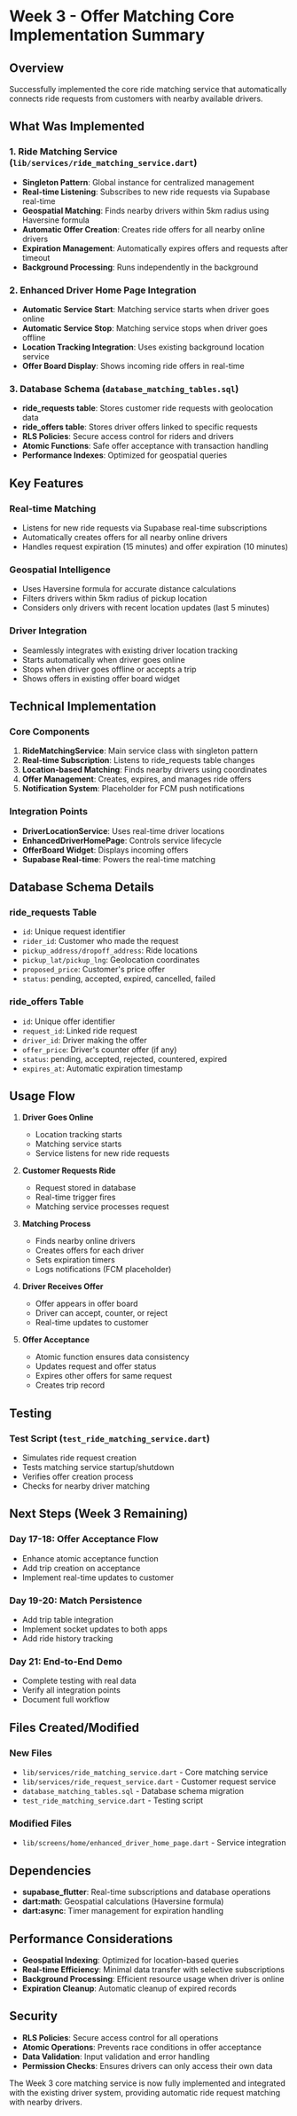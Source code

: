 # Week 3 - Offer Matching Core Implementation Summary

## Overview
Successfully implemented the core ride matching service that automatically connects ride requests from customers with nearby available drivers.

## What Was Implemented

### 1. Ride Matching Service (`lib/services/ride_matching_service.dart`)
- **Singleton Pattern**: Global instance for centralized management
- **Real-time Listening**: Subscribes to new ride requests via Supabase real-time
- **Geospatial Matching**: Finds nearby drivers within 5km radius using Haversine formula
- **Automatic Offer Creation**: Creates ride offers for all nearby online drivers
- **Expiration Management**: Automatically expires offers and requests after timeout
- **Background Processing**: Runs independently in the background

### 2. Enhanced Driver Home Page Integration
- **Automatic Service Start**: Matching service starts when driver goes online
- **Automatic Service Stop**: Matching service stops when driver goes offline
- **Location Tracking Integration**: Uses existing background location service
- **Offer Board Display**: Shows incoming ride offers in real-time

### 3. Database Schema (`database_matching_tables.sql`)
- **ride_requests table**: Stores customer ride requests with geolocation data
- **ride_offers table**: Stores driver offers linked to specific requests
- **RLS Policies**: Secure access control for riders and drivers
- **Atomic Functions**: Safe offer acceptance with transaction handling
- **Performance Indexes**: Optimized for geospatial queries

## Key Features

### Real-time Matching
- Listens for new ride requests via Supabase real-time subscriptions
- Automatically creates offers for all nearby online drivers
- Handles request expiration (15 minutes) and offer expiration (10 minutes)

### Geospatial Intelligence
- Uses Haversine formula for accurate distance calculations
- Filters drivers within 5km radius of pickup location
- Considers only drivers with recent location updates (last 5 minutes)

### Driver Integration
- Seamlessly integrates with existing driver location tracking
- Starts automatically when driver goes online
- Stops when driver goes offline or accepts a trip
- Shows offers in existing offer board widget

## Technical Implementation

### Core Components
1. **RideMatchingService**: Main service class with singleton pattern
2. **Real-time Subscription**: Listens to ride_requests table changes
3. **Location-based Matching**: Finds nearby drivers using coordinates
4. **Offer Management**: Creates, expires, and manages ride offers
5. **Notification System**: Placeholder for FCM push notifications

### Integration Points
- **DriverLocationService**: Uses real-time driver locations
- **EnhancedDriverHomePage**: Controls service lifecycle
- **OfferBoard Widget**: Displays incoming offers
- **Supabase Real-time**: Powers the real-time matching

## Database Schema Details

### ride_requests Table
- `id`: Unique request identifier
- `rider_id`: Customer who made the request
- `pickup_address/dropoff_address`: Ride locations
- `pickup_lat/pickup_lng`: Geolocation coordinates
- `proposed_price`: Customer's price offer
- `status`: pending, accepted, expired, cancelled, failed

### ride_offers Table
- `id`: Unique offer identifier
- `request_id`: Linked ride request
- `driver_id`: Driver making the offer
- `offer_price`: Driver's counter offer (if any)
- `status`: pending, accepted, rejected, countered, expired
- `expires_at`: Automatic expiration timestamp

## Usage Flow

1. **Driver Goes Online**
   - Location tracking starts
   - Matching service starts
   - Service listens for new ride requests

2. **Customer Requests Ride**
   - Request stored in database
   - Real-time trigger fires
   - Matching service processes request

3. **Matching Process**
   - Finds nearby online drivers
   - Creates offers for each driver
   - Sets expiration timers
   - Logs notifications (FCM placeholder)

4. **Driver Receives Offer**
   - Offer appears in offer board
   - Driver can accept, counter, or reject
   - Real-time updates to customer

5. **Offer Acceptance**
   - Atomic function ensures data consistency
   - Updates request and offer status
   - Expires other offers for same request
   - Creates trip record

## Testing

### Test Script (`test_ride_matching_service.dart`)
- Simulates ride request creation
- Tests matching service startup/shutdown
- Verifies offer creation process
- Checks for nearby driver matching

## Next Steps (Week 3 Remaining)

### Day 17-18: Offer Acceptance Flow
- Enhance atomic acceptance function
- Add trip creation on acceptance
- Implement real-time updates to customer

### Day 19-20: Match Persistence
- Add trip table integration
- Implement socket updates to both apps
- Add ride history tracking

### Day 21: End-to-End Demo
- Complete testing with real data
- Verify all integration points
- Document full workflow

## Files Created/Modified

### New Files
- `lib/services/ride_matching_service.dart` - Core matching service
- `lib/services/ride_request_service.dart` - Customer request service
- `database_matching_tables.sql` - Database schema migration
- `test_ride_matching_service.dart` - Testing script

### Modified Files
- `lib/screens/home/enhanced_driver_home_page.dart` - Service integration

## Dependencies
- **supabase_flutter**: Real-time subscriptions and database operations
- **dart:math**: Geospatial calculations (Haversine formula)
- **dart:async**: Timer management for expiration handling

## Performance Considerations
- **Geospatial Indexing**: Optimized for location-based queries
- **Real-time Efficiency**: Minimal data transfer with selective subscriptions
- **Background Processing**: Efficient resource usage when driver is online
- **Expiration Cleanup**: Automatic cleanup of expired records

## Security
- **RLS Policies**: Secure access control for all operations
- **Atomic Operations**: Prevents race conditions in offer acceptance
- **Data Validation**: Input validation and error handling
- **Permission Checks**: Ensures drivers can only access their own data

The Week 3 core matching service is now fully implemented and integrated with the existing driver system, providing automatic ride request matching with nearby drivers.